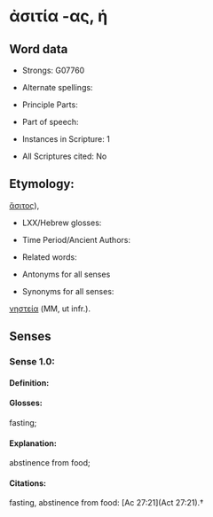 # ἀσιτία -ας, ἡ

<!-- Status: S2=NeedsEdits -->
<!-- Lexica used for edits:   -->

## Word data

* Strongs: G07760

* Alternate spellings:



* Principle Parts: 


* Part of speech: 


* Instances in Scripture: 1

* All Scriptures cited: No

## Etymology: 

[ἄσιτος]()),

* LXX/Hebrew glosses: 


* Time Period/Ancient Authors: 


* Related words: 

* Antonyms for all senses

* Synonyms for all senses: 

 [νηστεία](../G35210/01.md) (MM, ut infr.).

## Senses 


### Sense  1.0: 

#### Definition: 

#### Glosses: 

fasting; 

#### Explanation: 

abstinence from food; 

#### Citations: 

fasting, abstinence from food: [Ac 27:21](Act 27:21).†
